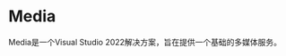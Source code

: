 <!DOCTYPE HTML>
<head>
</head>
<body>
  <h1>Media</h1>
  <p>Media是一个Visual Studio 2022解决方案，旨在提供一个基础的多媒体服务。
  </p>
</body>
